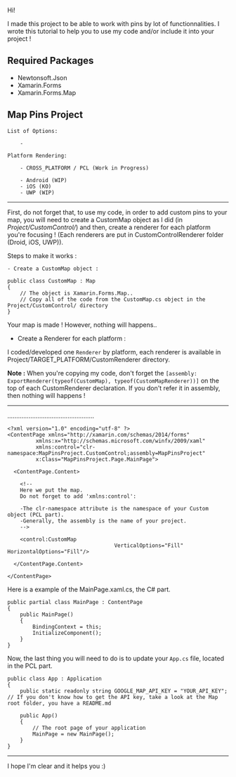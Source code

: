 Hi!

I made this project to be able to work with pins by lot of functionnalities. I wrote this tutorial to help you to use my code and/or include it into your project !

## Required Packages

- Newtonsoft.Json
- Xamarin.Forms
- Xamarin.Forms.Map

## Map Pins Project

    List of Options:

        -

    Platform Rendering:

        - CROSS_PLATFORM / PCL (Work in Progress)

        - Android (WIP)
        - iOS (KO)
        - UWP (WIP)

----

First, do not  forget that, to use my code, in order to add custom pins to your map, you will need to create a CustomMap object as I did (in *Project/CustomControl/*) and then, create a renderer for each platform you're focusing ! (Each renderers are put in CustomControlRenderer folder (Droid, iOS, UWP)).

Steps to make it works :

    - Create a CustomMap object :

    public class CustomMap : Map
    {
        // The object is Xamarin.Forms.Map..
        // Copy all of the code from the CustomMap.cs object in the Project/CustomControl/ directory
    }
    
Your map is made ! However, nothing will happens..

   - Create a Renderer for each platform :

I coded/developed one `Renderer` by platform, each renderer is available in Project/TARGET_PLATFORM/CustomRenderer directory.

**Note :** When you're copying my code, don't forget the `[assembly: ExportRenderer(typeof(CustomMap), typeof(CustomMapRenderer))]` on the top of each CustomRenderer declaration. If you don't refer it in assembly, then nothing will happens !

----

.................................................

    <?xml version="1.0" encoding="utf-8" ?>
    <ContentPage xmlns="http://xamarin.com/schemas/2014/forms"
             xmlns:x="http://schemas.microsoft.com/winfx/2009/xaml"
             xmlns:control="clr-namespace:MapPinsProject.CustomControl;assembly=MapPinsProject"
             x:Class="MapPinsProject.Page.MainPage">
    
      <ContentPage.Content>
    
        <!-- 
        Here we put the map. 
        Do not forget to add 'xmlns:control':
    
        -The clr-namespace attribute is the namespace of your Custom object (PCL part).
        -Generally, the assembly is the name of your project.
        -->

        <control:CustomMap 
                                      VerticalOptions="Fill" HorizontalOptions="Fill"/>
    
      </ContentPage.Content>

    </ContentPage>

Here is a example of the MainPage.xaml.cs, the C# part.

    public partial class MainPage : ContentPage
    {
        public MainPage()
        {
            BindingContext = this;
            InitializeComponent();
        }
    }

Now, the last thing you will need to do is to update your `App.cs` file, located in the PCL part.

    public class App : Application
    {
        public static readonly string GOOGLE_MAP_API_KEY = "YOUR_API_KEY"; // If you don't know how to get the API key, take a look at the Map root folder, you have a README.md

        public App()
        {
            // The root page of your application
            MainPage = new MainPage();
        }
    }

------

I hope I'm clear and it helps you :)
